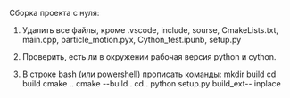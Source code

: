 Сборка проекта с нуля:
1. Удалить все файлы, кроме .vscode, include, sourse, CmakeLists.txt, main.cpp, particle_motion.pyx, Cython_test.ipunb, setup.py

2. Проверить, есть ли в окружении рабочая версия python и cython.

3. В строке bash (или powershell) прописать команды:
mkdir build
cd build
cmake ..
cmake --build .
cd..
python setup.py build_ext-- inplace
